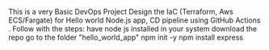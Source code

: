 This is a very Basic DevOps Project
Design the IaC (Terraform, Aws ECS/Fargate) for Hello world Node.js app, CD pipeline using GitHub Actions .
Follow with the steps:
have node js installed in your system
download the repo
go to the folder "hello_world_app"
npm init -y
npm install express
